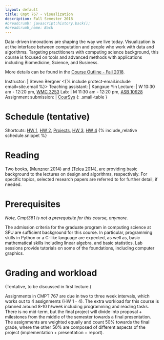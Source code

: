 ```yaml
---
layout: default
title: Cmpt 767 - Visualization
description: Fall Semester 2018
#breadcrumb: javascript:history.back();
#breadcrumb_name: Back
---
```

<style>
table.small-table {
    font-size: 16px;
    border-collapse: collapse;
    border-spacing: 0;
    border: 0px
    padding-bottom: 0em
}
table.small-table td {
    padding: 0px
}
td {
    border: 0px;
}
</style>

Data-driven innovations are shaping the way we live today. Visualization is at the interface between computation and people who work with data and algorithms. Targeting practitioners with computing science background, this course is focused on tools and advanced methods with applications including Biomedicine, Science, and Business.

More details can be found in the [Course Outline - Fall 2018](https://portal.cs.sfu.ca/portal/outlines/1187-CMPT-767-G100/).

Instructor: | Steven Bergner &lt;{% include protect-email.include email=site.email %}&gt;
Teaching assistant: | Kangxue Yin
Lecture: | W 10:30 am - 12:20 pm, [WMC 3253](https://roomfinder.sfu.ca/apps/sfuroomfinder_web/)
Lab: | M 11:30 am - 12:20 pm, [ASB 10928](https://roomfinder.sfu.ca/apps/sfuroomfinder_web/)
Assignment submission: | [CourSys](https://coursys.sfu.ca/2018fa-cmpt-767-g1/)
{: .small-table }

# Schedule (tentative)

Shortcuts: [HW 1](cmpt767-hw1), [HW 2](hw2/), [Projects](project-topics), [HW 3](hw3/), [HW 4](hw4/)
{% include_relative schedule.snippet %}

# Reading

Two books, ([Munzner 2014](http://www.cs.ubc.ca/~tmm/vadbook/)) and ([Telea 2014](https://owewww.crcpress.com/Data-Visualization-Principles-and-Practice-Second-Edition/Telea/p/book/9781466585263)), are providing basic background to the lectures on design and algorithms, respectively. For specific topics, selected research papers are referred to for further detail, if needed.

# Prerequisites

*Note, Cmpt361 is not a prerequisite for this course, anymore.*

The admission criteria for the graduate program in computing science at SFU are sufficient background for this course.
In particular, programming skills in Python or a C-like language are expected, as well as, basic mathematical skills including linear algebra, and basic statistics. Lab sessions provide tutorials on some of the foundations, including computer graphics.

# Grading and workload

(Tentative, to be discussed in first lecture.)

Assignments in CMPT 767 are due in two to three week intervals, which works out to 4 assignments (HW 1 - 4).
The extra workload for this course is planned around 8-10 h/week including programming and reading tasks.
There is no mid-term, but the final project will divide into proposal + milestones from the middle of the semester towards a final presentation. The assignments are weighted equally and count 50% towards the final grade, where the other 50% are composed of different aspects of the project (implementation + presentation + report).
